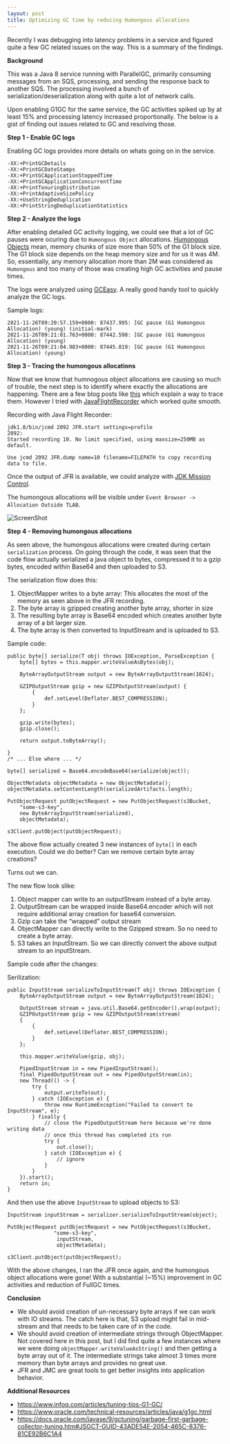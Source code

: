 ```yaml
---
layout: post
title: Optimizing GC time by reducing Humongous allocations
---
```


Recently I was debugging into latency problems in a service and figured quite a few GC related issues on the way. This is a summary of the findings. 

**Background**

This was a Java 8 service running with ParallelGC, primarily consuming messages from an SQS, processing, and sending the response back to another SQS. The processing
involved a bunch of serialization/deserialization along with quite a lot of network calls.

Upon enabling G1GC for the same service, the GC activities spiked up by at least 15% and processing latency increased proportionally. The below is a gist of
finding out issues related to GC and resolving those.

**Step 1 - Enable GC logs**

Enabling GC logs provides more details on whats going on in the service.

~~~
-XX:+PrintGCDetails 
-XX:+PrintGCDateStamps
-XX:+PrintGCApplicationStoppedTime
-XX:+PrintGCApplicationConcurrentTime
-XX:+PrintTenuringDistribution
-XX:+PrintAdaptiveSizePolicy
-XX:+UseStringDeduplication
-XX:+PrintStringDeduplicationStatistics
~~~

**Step 2 - Analyze the logs**

After enabling detailed GC activity logging, we could see that a lot of GC pauses were ocuring due to `Humongous Object` allocations. [Humongous Objects](https://docs.oracle.com/javase/10/gctuning/garbage-first-garbage-collector.htm#JSGCT-GUID-D74F3CC7-CC9F-45B5-B03D-510AEEAC2DAC) mean, memory
chunks of size more than 50% of the G1 block size. The G1 block size depends on the heap memory size and for us it was 4M. So, essentially, any memory allocation more than
2M was considered as `Humongous` and too many of those was creating high GC activities and pause times.

The logs were analyzed using [GCEasy](https://gceasy.io/). A really good handy tool to quickly analyze the GC logs.

Sample logs:

~~~
2021-11-26T09:20:57.159+0000: 87437.995: [GC pause (G1 Humongous Allocation) (young) (initial-mark)
2021-11-26T09:21:01.763+0000: 87442.598: [GC pause (G1 Humongous Allocation) (young)
2021-11-26T09:21:04.983+0000: 87445.819: [GC pause (G1 Humongous Allocation) (young)
~~~

**Step 3 - Tracing the humongous allocations**

Now that we know that humnogous object allocations are causing so much of trouble, the next step is to identify where exactly the allocations are happening. There are a few blog posts like [this](https://www.pingtimeout.fr/posts/2020-01-23-trace-humongous-allocations-with-bpf/) which explain a way to trace them. However I tried with [JavaFlightRecorder](https://docs.oracle.com/javacomponents/jmc-5-4/jfr-runtime-guide/about.htm) which worked quite smooth. 

Recording with Java Flight Recorder:

~~~
jdk1.8/bin/jcmd 2092 JFR.start settings=profile
2092:
Started recording 10. No limit specified, using maxsize=250MB as default.

Use jcmd 2092 JFR.dump name=10 filename=FILEPATH to copy recording data to file.
~~~

Once the output of JFR is available, we could analyze with [JDK Mission Control](https://www.oracle.com/java/technologies/jdk-mission-control.html).

The humongous allocations will be visible under `Event Browser -> Allocation Outside TLAB`.

![ScreenShot](https://cafeaffe.minbox.in/img/JDKMissionControl_HumongousAllocation.png)

**Step 4 - Removing humongous allocations**

As seen above, the humongous allocations were created during certain `serialization` process. On going through the code, it was seen that the code flow actually
serialized a java object to bytes, compressed it to a gzip bytes, encoded within Base64 and then uploaded to S3.

The serialization flow does this:

1. ObjectMapper writes to a byte array: This allocates the most of the memory as seen above in the JFR recording.
2. The byte array is gzipped creating another byte array, shorter in size
3. The resulting byte array is Base64 encoded which creates another byte array of a bit larger size.
4. The byte array is then converted to InputStream and is uploaded to S3.

Sample code:

~~~
public byte[] serialize(T obj) throws IOException, ParseException {
    byte[] bytes = this.mapper.writeValueAsBytes(obj);

    ByteArrayOutputStream output = new ByteArrayOutputStream(1024);

    GZIPOutputStream gzip = new GZIPOutputStream(output) {
        {
            def.setLevel(Deflater.BEST_COMPRESSION);
        }
    };
    
    gzip.write(bytes);
    gzip.close();

    return output.toByteArray();

}
/* ... Else where ... */

byte[] serialized = Base64.encodeBase64(serialize(object));

ObjectMetadata objectMetadata = new ObjectMetadata();
objectMetadata.setContentLength(serializedArtifacts.length);

PutObjectRequest putObjectRequest = new PutObjectRequest(s3Bucket,
    "some-s3-key",
    new ByteArrayInputStream(serialized),
    objectMetadata);

s3Client.putObject(putObjectRequest);

~~~


The above flow actually created 3 new instances of `byte[]` in each execution. Could we do better? Can we remove certain byte array creations?

Turns out we can.

The new flow look slike:

1. Object mapper can write to an outputStream instead of a byte array.
2. OutputStream can be wrapped inside Base64.encoder which will not require additional array creation for base64 conversion.
3. Gzip can take the “wrapped” output stream
4. ObjectMapper can directly write to the Gzipped stream. So no need to create a byte array.
5. S3 takes an InputStream. So we can directly convert the above output stream to an inputStream.

Sample code after the changes:

Serilization:

~~~
public InputStream serializeToInputStream(T obj) throws IOException {
    ByteArrayOutputStream output = new ByteArrayOutputStream(1024);

    OutputStream stream = java.util.Base64.getEncoder().wrap(output);
    GZIPOutputStream gzip = new GZIPOutputStream(stream)
    {
        {
            def.setLevel(Deflater.BEST_COMPRESSION);
        }
    };

    this.mapper.writeValue(gzip, obj);

    PipedInputStream in = new PipedInputStream();
    final PipedOutputStream out = new PipedOutputStream(in);
    new Thread(() -> {
        try {
            output.writeTo(out);
        } catch (IOException e) {
            throw new RuntimeException("Failed to convert to InputStream", e);
        } finally {
            // close the PipedOutputStream here because we're done writing data
            // once this thread has completed its run
            try {
                out.close();
            } catch (IOException e) {
                // ignore
            }
        }
    }).start();
    return in;
}
~~~

And then use the above `InputStream` to upload objects to S3:

~~~
InputStream inputStream = serializer.serializeToInputStream(object);

PutObjectRequest putObjectRequest = new PutObjectRequest(s3Bucket,
               "some-s3-key",
                inputStream,
                objectMetadata);
 
s3Client.putObject(putObjectRequest);
~~~

With the above changes, I ran the JFR once again, and the humongous object allocations were gone! With a substantial (~15%) improvement in GC activities and reduction of FullGC times.

**Conclusion**

* We should avoid creation of un-necessary byte arrays if we can work with IO streams. The catch here is that, S3 upload might fail in mid-stream and that needs to be taken care of in the code.
* We should avoid creation of intermediate strings through ObjectMapper. Not covered here in this post, but I did find quite a few instances where we were doing `objectMapper.writeValueAsString()` and then getting a byte array out of it. The intermediate strings take almost 3 times more memory than byte arrays and provides no great use.
* JFR and JMC are great tools to get better insights into application behavior.

**Additional Resources**

 - https://www.infoq.com/articles/tuning-tips-G1-GC/
 - https://www.oracle.com/technical-resources/articles/java/g1gc.html
 - https://docs.oracle.com/javase/9/gctuning/garbage-first-garbage-collector-tuning.htm#JSGCT-GUID-43ADE54E-2054-465C-8376-81CE92B6C1A4

